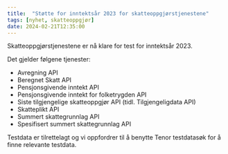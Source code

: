 ```yaml
---
title:  "Støtte for inntektsår 2023 for skatteoppgjørstjenestene"
tags: [nyhet, skatteoppgjør]
date: 2024-02-21T12:35:00
---
```

Skatteoppgjørstjenestene er nå klare for test for inntektsår 2023.

Det gjelder følgene tjenester:
* Avregning API
* Beregnet Skatt API
* Pensjonsgivende inntekt API
* Pensjonsgivende inntekt for folketrygden API
* Siste tilgjengelige skatteoppgjør API (tidl. Tilgjengeligdata API)
* Skatteplikt API
* Summert skattegrunnlag API
* Spesifisert summert skattegrunnlag API

Testdata er tilrettelagt og vi oppfordrer til å benytte Tenor testdatasøk for å finne relevante testdata.
